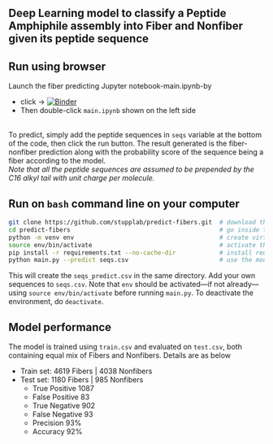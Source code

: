 
## Deep Learning model to classify a Peptide Amphiphile assembly into Fiber and Nonfiber given its peptide sequence


## Run using browser
Launch the fiber predicting Jupyter notebook-main.ipynb-by 
- click -> 
[![Binder](https://mybinder.org/badge_logo.svg)](https://mybinder.org/v2/gh/stupplab/predict-fibers/HEAD) 
- Then double-click `main.ipynb` shown on the left side

\
To predict, simply add the peptide sequences in `seqs` variable at the bottom of the code, then click the run button. The result generated is the fiber-nonfiber prediction along with the probability score of the sequence being a fiber according to the model.\
*Note that all the peptide sequences are assumed to be prepended by the C16 alkyl tail with unit charge per molecule.*



## Run on `bash` command line on your computer
```bash
git clone https://github.com/stupplab/predict-fibers.git  # download the repository
cd predict-fibers                                         # go inside the downloded directory
python -m venv env                                        # create virtual envrironment env
source env/bin/activate                                   # activate the env
pip install -r requirements.txt --no-cache-dir            # install required libraries in the env
python main.py --predict seqs.csv                         # use the model
```
This will create the `seqs_predict.csv` in the same directory. Add your own sequences to `seqs.csv`. Note that `env` should be activated—if not already—using `source env/bin/activate` before running `main.py`. To deactivate the environment, do `deactivate`.




## Model performance
The model is trained using `train.csv` and evaluated on `test.csv`, both containing equal mix of Fibers and Nonfibers. 
Details are as below
- Train set: 4619 Fibers | 4038 Nonfibers
- Test set: 1180 Fibers | 985 Nonfibers
    - True Positive  1087
    - False Positive   83
    - True Negative   902
    - False Negative   93
    - Precision       93%
    - Accuracy        92%
